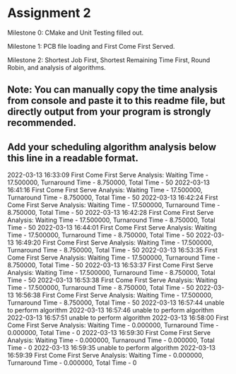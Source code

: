 # Assignment 2

Milestone 0: CMake and Unit Testing filled out. 

Milestone 1: PCB file loading and First Come First Served. 

Milestone 2: Shortest Job First, Shortest Remaining Time First, Round Robin, and analysis of algorithms. 

Note: 
You can manually copy the time analysis from console and paste it to this readme file, but directly output from your program is strongly recommended.     
---------------------------------------------------------------------------
Add your scheduling algorithm analysis below this line in a readable format. 
---------------------------------------------------------------------------
2022-03-13 16:33:09
	First Come First Serve Analysis:
	Waiting Time - 17.500000, Turnaround Time - 8.750000, Total Time - 50
2022-03-13 16:41:16
	First Come First Serve Analysis:
	Waiting Time - 17.500000, Turnaround Time - 8.750000, Total Time - 50
2022-03-13 16:42:24
	First Come First Serve Analysis:
	Waiting Time - 17.500000, Turnaround Time - 8.750000, Total Time - 50
2022-03-13 16:42:28
	First Come First Serve Analysis:
	Waiting Time - 17.500000, Turnaround Time - 8.750000, Total Time - 50
2022-03-13 16:44:01
	First Come First Serve Analysis:
	Waiting Time - 17.500000, Turnaround Time - 8.750000, Total Time - 50
2022-03-13 16:49:20
	First Come First Serve Analysis:
	Waiting Time - 17.500000, Turnaround Time - 8.750000, Total Time - 50
2022-03-13 16:53:35
	First Come First Serve Analysis:
	Waiting Time - 17.500000, Turnaround Time - 8.750000, Total Time - 50
2022-03-13 16:53:37
	First Come First Serve Analysis:
	Waiting Time - 17.500000, Turnaround Time - 8.750000, Total Time - 50
2022-03-13 16:53:38
	First Come First Serve Analysis:
	Waiting Time - 17.500000, Turnaround Time - 8.750000, Total Time - 50
2022-03-13 16:56:38
	First Come First Serve Analysis:
	Waiting Time - 17.500000, Turnaround Time - 8.750000, Total Time - 50
2022-03-13 16:57:44
	unable to perform algorithm
2022-03-13 16:57:46
	unable to perform algorithm
2022-03-13 16:57:51
	unable to perform algorithm
2022-03-13 16:58:00
	First Come First Serve Analysis:
	Waiting Time - 0.000000, Turnaround Time - 0.000000, Total Time - 0
2022-03-13 16:59:30
	First Come First Serve Analysis:
	Waiting Time - 0.000000, Turnaround Time - 0.000000, Total Time - 0
2022-03-13 16:59:35
	unable to perform algorithm
2022-03-13 16:59:39
	First Come First Serve Analysis:
	Waiting Time - 0.000000, Turnaround Time - 0.000000, Total Time - 0
